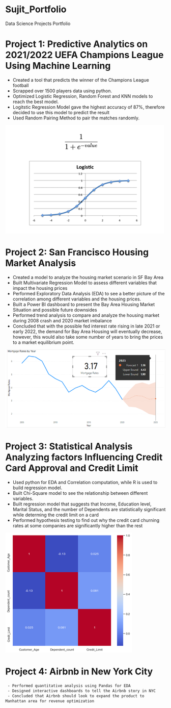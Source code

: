 # Sujit_Portfolio
Data Science Projects Portfolio


# Project 1: Predictive Analytics on 2021/2022 UEFA Champions League Using Machine Learning
  - Created a tool that predicts the winner of the Champions League football
  - Scrapped over 1500 players data using python.
  - Optimized Logistic Regression, Random Forest and KNN models to reach the best model. 
  - Logitstic Regression Model gave the highest accuracy of 87%, therefore decided to use this model to predict the result
  - Used Random Pairing Method to pair the matches randomly.
  
  
  ![](images/SOCCER%203%20EDA.png)


# Project 2: San Francisco Housing Market Analysis
  - Created a model to analyze the housing market scenario in SF Bay Area
  - Built Multivariate Regression Model to assess different variables that impact the housing prices
  - Performed Exploratory Data Analysis (EDA) to see a better picture of the correlation among different variables and the housing prices.
  - Built a Power BI dashboard to present the Bay Area Housing Market Situation and possible future downsides
  - Performed trend analysis to compare and analyze the housing market during 2008 crash and 2020 market imbalance
  - Concluded that with the possible fed interest rate rising in late 2021 or early 2022, the demand for Bay Area Housing will eventually decrease, however, this would       also take some number of years to bring the prices to a market equilibrium point.
  
  ![](images/housing%20EDA.png)


# Project 3: Statistical Analysis Analyzing factors Influencing Credit Card Approval and Credit Limit
  - Used python for EDA and Correlation computation, while R is used to build regression model.
  - Built Chi-Square model to see the relationship between different variables.
  - Built regression model that suggests that Income, Education level, Marital Status, and the number of Dependents are statistically significant while determing the         credit limit on a card
  - Performed hypothesis testing to find out why the credit card churning rates at some companies are significantly higher than the rest


  ![](images/Credit%20Card%20EDA.png)
  
  
  # Project 4: Airbnb in New York City
     - Performed quantitative analysis using Pandas for EDA
     - Designed interactive dashboards to tell the Airbnb story in NYC
     - Concluded that Airbnb should look to expand the product to Manhattan area for revenue optimization
     
     
